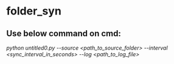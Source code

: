 # folder_syn
## Use below command on cmd:
*python untitled0.py --source <path_to_source_folder> --interval <sync_interval_in_seconds> --log <path_to_log_file>*
